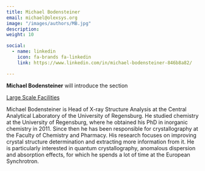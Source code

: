 ```yaml
---
title: Michael Bodensteiner
email: michael@olexsys.org
image: "/images/authors/MB.jpg"
description: 
weight: 10

social:
  - name: linkedin
    icon: fa-brands fa-linkedin
    link: https://www.linkedin.com/in/michael-bodensteiner-846b8a82/

---
```


**Michael Bodensteiner** will introduce the section

[Large Scale Facilities ](/topics/11_large-scale-facilities)

Michael Bodensteiner is Head of X-ray Structure Analysis at the Central Analytical Laboratory of the University of Regensburg. He studied chemistry at the University of Regensburg, where he obtained his PhD in inorganic chemistry in 2011. Since then he has been responsible for crystallography at the Faculty of Chemistry and Pharmacy. His research focuses on improving crystal structure determination and extracting more information from it. He is particularly interested in quantum crystallography, anomalous dispersion and absorption effects, for which he spends a lot of time at the European Synchrotron.